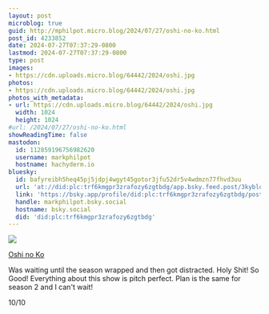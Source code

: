 ```yaml
---
layout: post
microblog: true
guid: http://mphilpot.micro.blog/2024/07/27/oshi-no-ko.html
post_id: 4233852
date: 2024-07-27T07:37:29-0800
lastmod: 2024-07-27T07:37:29-0800
type: post
images:
- https://cdn.uploads.micro.blog/64442/2024/oshi.jpg
photos:
- https://cdn.uploads.micro.blog/64442/2024/oshi.jpg
photos_with_metadata:
- url: https://cdn.uploads.micro.blog/64442/2024/oshi.jpg
  width: 1024
  height: 1024
#url: /2024/07/27/oshi-no-ko.html
showReadingTime: false
mastodon:
  id: 112859196756982620
  username: markphilpot
  hostname: hachyderm.io
bluesky:
  id: bafyreibh5heq45pj5jdpj4wgyt45gotor3jfu52dr5v4wdmzn77fhvd3uu
  url: 'at://did:plc:trf6kmgpr3zrafozy6zgtbdg/app.bsky.feed.post/3kyblou4psv2r'
  link: 'https://bsky.app/profile/did:plc:trf6kmgpr3zrafozy6zgtbdg/post/3kyblou4psv2r'
  handle: markphilpot.bsky.social
  hostname: bsky.social
  did: 'did:plc:trf6kmgpr3zrafozy6zgtbdg'
---
```

![](https://micro.markphilpot.com/uploads/2024/oshi.jpg)

[Oshi no Ko](https://anilist.co/anime/150672/Oshi-no-Ko/)

Was waiting until the season wrapped and then got distracted. Holy Shit! So Good! Everything about this show is pitch perfect. Plan is the same for season 2 and I can't wait!

10/10

